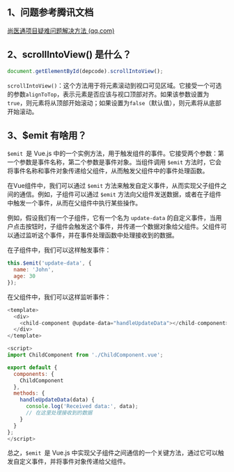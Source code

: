 ## 1、问题参考腾讯文档

[尚医通项目疑难问题解决方法 (qq.com)](https://docs.qq.com/doc/DT2JPQUVvb015RHVB)



## 2、scrollIntoView() 是什么？

```javascript
document.getElementById(depcode).scrollIntoView();
```

`scrollIntoView()`：这个方法用于将元素滚动到视口可见区域。它接受一个可选的参数`alignToTop`，表示元素是否应该与视口顶部对齐。如果该参数设置为`true`，则元素将从顶部开始滚动；如果设置为`false`（默认值），则元素将从底部开始滚动。



## 3、$emit 有啥用？

`$emit `是 Vue.js 中的一个实例方法，用于触发组件的事件。它接受两个参数：第一个参数是事件名称，第二个参数是事件对象。当组件调用 `$emit` 方法时，它会将事件名称和事件对象传递给父组件，从而触发父组件中的事件处理函数。

在Vue组件中，我们可以通过 `$emit` 方法来触发自定义事件，从而实现父子组件之间的通信。例如，子组件可以通过 `$emit` 方法向父组件发送数据，或者在子组件中触发一个事件，从而在父组件中执行某些操作。

例如，假设我们有一个子组件，它有一个名为 `update-data` 的自定义事件，当用户点击按钮时，子组件会触发这个事件，并传递一个数据对象给父组件。父组件可以通过监听这个事件，并在事件处理函数中处理接收到的数据。

在子组件中，我们可以这样触发事件：
 ```javascript
 this.$emit('update-data', {
   name: 'John',
   age: 30
 });
 ```
在父组件中，我们可以这样监听事件：
 ```javascript
 <template>
   <div>
     <child-component @update-data="handleUpdateData"></child-component>
   </div>
 </template>
 
 <script>
 import ChildComponent from './ChildComponent.vue';
 
 export default {
   components: {
     ChildComponent
   },
   methods: {
     handleUpdateData(data) {
       console.log('Received data:', data);
       // 在这里处理接收到的数据
     }
   }
 };
 </script>
 ```
总之，`$emit `是 Vue.js 中实现父子组件之间通信的一个关键方法，通过它可以触发自定义事件，并将事件对象传递给父组件。
